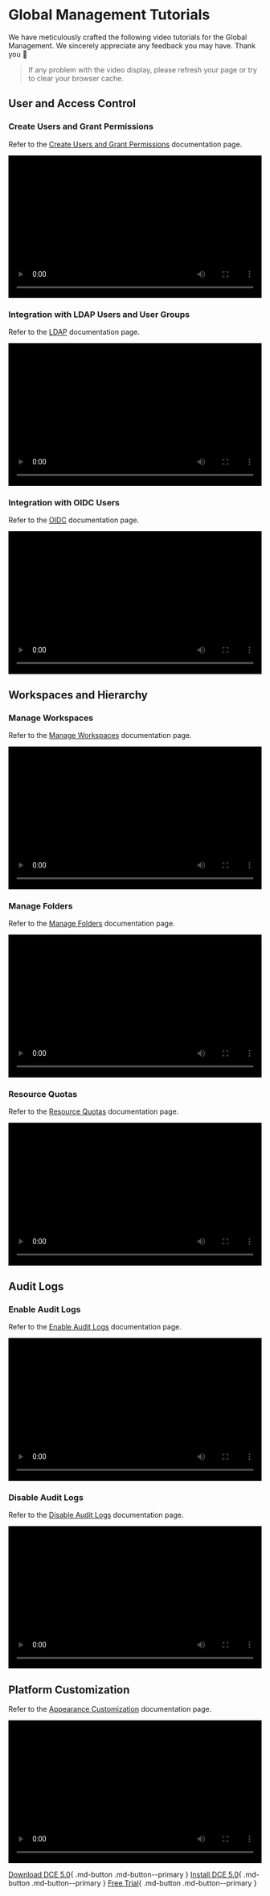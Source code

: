 # Global Management Tutorials

We have meticulously crafted the following video tutorials for the Global Management.
We sincerely appreciate any feedback you may have. Thank you 🙏

> If any problem with the video display, please refresh your page or try to clear your browser cache.

<style>
.responsive-video-container {
    position: relative;
    padding-bottom: 56.25%; /* 16:9 aspect ratio */
    height: 0;
    overflow: hidden;
    max-width: 100%;
    background: #000;
}

.responsive-video-container video {
    position: absolute;
    top: 0;
    left: 0;
    width: 100%;
    height: 100%;
}
</style>

## User and Access Control

### Create Users and Grant Permissions

Refer to the [Create Users and Grant Permissions](../ghippo/user-guide/access-control/user.md) documentation page.

<div class="responsive-video-container">
<video controls src="https://harbor-test2.cn-sh2.ufileos.com/docs/videos/create-user-en.mp4" preload="metadata" poster="images/ghippo-user.png"></video>
</div>

### Integration with LDAP Users and User Groups

Refer to the [LDAP](../ghippo/user-guide/access-control/ldap.md) documentation page.

<div class="responsive-video-container">
<video controls src="https://harbor-test2.cn-sh2.ufileos.com/docs/videos/ldap.mp4" preload="metadata" poster="images/ghippo-ldap"></video>
</div>

### Integration with OIDC Users

Refer to the [OIDC](../ghippo/user-guide/access-control/oidc.md) documentation page.

<div class="responsive-video-container">
<video controls src="https://harbor-test2.cn-sh2.ufileos.com/docs/videos/oidc.mp4" preload="metadata" poster="images/ghippo-oidc.png"></video>
</div>

## Workspaces and Hierarchy

### Manage Workspaces

Refer to the [Manage Workspaces](../ghippo/user-guide/workspace/workspace.md) documentation page.

<div class="responsive-video-container">
<video controls src="https://harbor-test2.cn-sh2.ufileos.com/docs/videos/workspace.mp4" preload="metadata" poster="images/ghippo-workspace.png"></video>
</div>

### Manage Folders

Refer to the [Manage Folders](../ghippo/user-guide/workspace/folders.md) documentation page.

<div class="responsive-video-container">
<video controls src="https://harbor-test2.cn-sh2.ufileos.com/docs/videos/manage-folder.mp4" preload="metadata" poster="images/ghippo-folder.png"></video>
</div>

### Resource Quotas

Refer to the [Resource Quotas](../ghippo/user-guide/workspace/quota.md) documentation page.

<div class="responsive-video-container">
<video controls src="https://harbor-test2.cn-sh2.ufileos.com/docs/videos/resourcequota.mp4" preload="metadata" poster="images/ghippo-resources.png"></video>
</div>

## Audit Logs

### Enable Audit Logs

Refer to the [Enable Audit Logs](../ghippo/user-guide/audit/open-audit.md) documentation page.

<div class="responsive-video-container">
<video controls src="https://harbor-test2.cn-sh2.ufileos.com/docs/videos/audit-on.mp4" preload="metadata" poster="images/ghippo-audit.png"></video>
</div>

### Disable Audit Logs

Refer to the [Disable Audit Logs](../ghippo/user-guide/audit/open-audit.md#_4) documentation page.

<div class="responsive-video-container">
<video controls src="https://harbor-test2.cn-sh2.ufileos.com/docs/videos/audit-off.mp4" preload="metadata" poster="images/ghippo-auditoff.png"></video>
</div>

## Platform Customization

Refer to the [Appearance Customization](../ghippo/user-guide/platform-setting/appearance.md) documentation page.

<div class="responsive-video-container">
<video controls src="https://harbor-test2.cn-sh2.ufileos.com/docs/videos/appearance.mp4" preload="metadata" poster="images/ghippo-appearance.png"></video>
</div>

[Download DCE 5.0](../download/index.md){ .md-button .md-button--primary }
[Install DCE 5.0](../install/index.md){ .md-button .md-button--primary }
[Free Trial](../dce/license0.md){ .md-button .md-button--primary }
